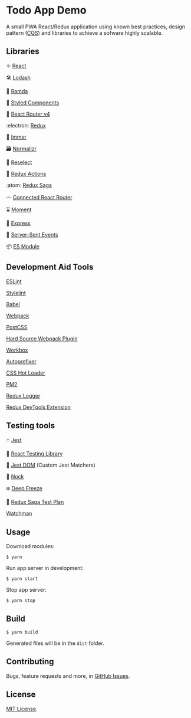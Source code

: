 Todo App Demo
======
A small PWA React/Redux application using known best practices, design pattern ([CQS](https://en.wikipedia.org/wiki/Command%E2%80%93query_separation)) and libraries to achieve a sofware highly scalable.

Libraries
------
:atom_symbol: [React](https://reactjs.org/)

:hammer_and_wrench: [Lodash](https://lodash.com/)

:ram: [Ramda](https://ramdajs.com/)

:nail_care: [Styled Components](https://www.styled-components.com/)

:gift: [React Router v4](https://github.com/ReactTraining/react-router)

:electron: [Redux](https://redux.js.org/)

:gem: [Immer](https://github.com/mweststrate/immer)

:card_file_box: [Normalizr](https://github.com/paularmstrong/normalizr)

:robot: [Reselect](https://github.com/reduxjs/reselect)

:punch: [Redux Actions](https://redux-actions.js.org/)

:atom: [Redux Saga](https://redux-saga.js.org/)

:wavy_dash: [Connected React Router](https://github.com/supasate/connected-react-router)

:hourglass: [Moment](https://github.com/moment/moment/)

:running: [Express](http://expressjs.com/)

:satellite: [Server-Sent Events](https://developer.mozilla.org/en-US/docs/Web/API/Server-sent_events/Using_server-sent_events)

:package: [ES Module](https://developer.mozilla.org/en-US/docs/Web/JavaScript/Guide/Modules)

Development Aid Tools
------
[ESLint](https://eslint.org/)

[Stylelint](https://stylelint.io/)

[Babel](https://babeljs.io/)

[Webpack](https://webpack.js.org/)

[PostCSS](https://postcss.org/)

[Hard Source Webpack Plugin](https://github.com/mzgoddard/hard-source-webpack-plugin)

[Workbox](https://developers.google.com/web/tools/workbox/)

[Autoprefixer](https://github.com/postcss/autoprefixer)

[CSS Hot Loader](https://github.com/shepherdwind/css-hot-loader)

[PM2](http://pm2.keymetrics.io/)

[Redux Logger](https://github.com/evgenyrodionov/redux-logger)

[Redux DevTools Extension](https://github.com/zalmoxisus/redux-devtools-extension)

Testing tools
------
:black_joker: [Jest](https://jestjs.io/)

:goat: [React Testing Library](https://github.com/kentcdodds/react-testing-library)

:owl: [Jest DOM](https://github.com/gnapse/jest-dom) (Custom Jest Matchers)

:door: [Nock](https://github.com/nock/nock)

:snowflake: [Deep Freeze](https://github.com/substack/deep-freeze)

:book: [Redux Saga Test Plan](http://redux-saga-test-plan.jeremyfairbank.com/)

[Watchman](https://facebook.github.io/watchman/)

Usage
------
Download modules:

	$ yarn

Run app server in development:

	$ yarn start

Stop app server:

	$ yarn stop

Build
------
	$ yarn build

Generated files will be in the `dist` folder.

Contributing
------
Bugs, feature requests and more, in [GitHub Issues](https://github.com/brneto/todos-app/issues).

License
-------
[MIT License](https://github.com/brneto/todos-app/blob/master/LICENSE.md).
